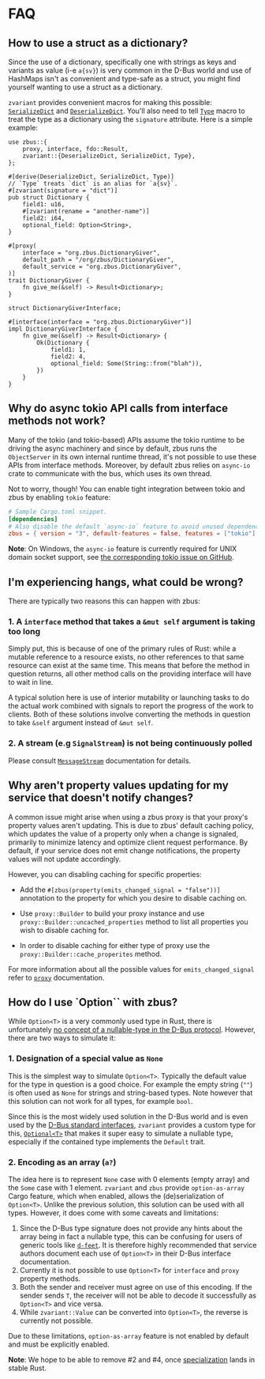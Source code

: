 # FAQ

## How to use a struct as a dictionary?

Since the use of a dictionary, specifically one with strings as keys and variants as value (i-e
`a{sv}`) is very common in the D-Bus world and use of HashMaps isn't as convenient and type-safe as
a struct, you might find yourself wanting to use a struct as a dictionary.

`zvariant` provides convenient macros for making this possible: [`SerializeDict`] and
[`DeserializeDict`]. You'll also need to tell [`Type`] macro to treat the type as a dictionary using
the `signature` attribute. Here is a simple example:

```rust,noplayground
use zbus::{
    proxy, interface, fdo::Result,
    zvariant::{DeserializeDict, SerializeDict, Type},
};

#[derive(DeserializeDict, SerializeDict, Type)]
// `Type` treats `dict` is an alias for `a{sv}`.
#[zvariant(signature = "dict")]
pub struct Dictionary {
    field1: u16,
    #[zvariant(rename = "another-name")]
    field2: i64,
    optional_field: Option<String>,
}

#[proxy(
    interface = "org.zbus.DictionaryGiver",
    default_path = "/org/zbus/DictionaryGiver",
    default_service = "org.zbus.DictionaryGiver",
)]
trait DictionaryGiver {
    fn give_me(&self) -> Result<Dictionary>;
}

struct DictionaryGiverInterface;

#[interface(interface = "org.zbus.DictionaryGiver")]
impl DictionaryGiverInterface {
    fn give_me(&self) -> Result<Dictionary> {
        Ok(Dictionary {
            field1: 1,
            field2: 4,
            optional_field: Some(String::from("blah")),
        })
    }
}
```

## Why do async tokio API calls from interface methods not work?

Many of the tokio (and tokio-based) APIs assume the tokio runtime to be driving the async machinery
and since by default, zbus runs the `ObjectServer` in its own internal runtime thread, it's not
possible to use these APIs from interface methods. Moreover, by default zbus relies on `async-io`
crate to communicate with the bus, which uses its own thread.

Not to worry, though! You can enable tight integration between tokio and zbus by enabling `tokio`
feature:

```toml
# Sample Cargo.toml snippet.
[dependencies]
# Also disable the default `async-io` feature to avoid unused dependencies.
zbus = { version = "3", default-features = false, features = ["tokio"] }
```

**Note**: On Windows, the `async-io` feature is currently required for UNIX domain socket support,
see [the corresponding tokio issue on GitHub][tctiog].

## I'm experiencing hangs, what could be wrong?

There are typically two reasons this can happen with zbus:

### 1. A `interface` method that takes a `&mut self` argument is taking too long

Simply put, this is because of one of the primary rules of Rust: while a mutable reference to a
resource exists, no other references to that same resource can exist at the same time. This means
that before the method in question returns, all other method calls on the providing interface will
have to wait in line.

A typical solution here is use of interior mutability or launching tasks to do the actual work
combined with signals to report the progress of the work to clients. Both of these solutions
involve converting the methods in question to take `&self` argument instead of `&mut self`.

### 2. A stream (e.g `SignalStream`) is not being continuously polled

Please consult [`MessageStream`] documentation for details.

## Why aren't property values updating for my service that doesn't notify changes?

A common issue might arise when using a zbus proxy is that your proxy's property values aren't 
updating. This is due to zbus' default caching policy, which updates the value of a property only
when a change is signaled, primarily to minimize latency and optimize client request performance.
By default, if your service does not emit change notifications, the property values will not
update accordingly. 

However, you can disabling caching for specific properties:

- Add the `#[zbus(property(emits_changed_signal = "false"))]` annotation to the property
for which you desire to disable caching on.

- Use `proxy::Builder` to build your proxy instance and use `proxy::Builder::uncached_properties` method
to list all properties you wish to disable caching for.

- In order to disable caching for either type of proxy use the `proxy::Builder::cache_properites` 
method.

For more information about all the possible values for `emits_changed_signal` refer
 to [`proxy`](https://docs.rs/zbus/latest/zbus/attr.proxy.html) documentation.

## How do I use `Option<T>`` with zbus?

While `Option<T>` is a very commonly used type in Rust, there is unfortunately [no concept of a
nullable-type in the D-Bus protocol][nonull]. However, there are two ways to simulate it:

### 1. Designation of a special value as `None`

This is the simplest way to simulate `Option<T>`. Typically the
default value for the type in question is a good choice. For example the empty string (`""`) is
often used as `None` for strings and string-based types. Note however that this solution can not
work for all types, for example `bool`.

Since this is the most widely used solution in the D-Bus world and is even used by the [D-Bus
standard interfaces][dsi], `zvariant` provides a custom type for this, [`Optional<T>`] that makes
it super easy to simulate a nullable type, especially if the contained type implements the `Default`
trait.

### 2. Encoding as an array (`a?`)

The idea here is to represent `None` case with 0 elements (empty array) and the `Some` case with 1
element. `zvariant` and `zbus` provide `option-as-array` Cargo feature, which when enabled, allows
the (de)serialization of `Option<T>`. Unlike the previous solution, this solution can be used with
all types. However, it does come with some caveats and limitations:
  1. Since the D-Bus type signature does not provide any hints about the array being in fact a
    nullable type, this can be confusing for users of generic tools like [`d-feet`]. It is therefore
    highly recommended that service authors document each use of `Option<T>` in their D-Bus
    interface documentation.
  2. Currently it is not possible to use `Option<T>` for `interface` and `proxy` property
    methods.
  3. Both the sender and receiver must agree on use of this encoding. If the sender sends `T`, the
    receiver will not be able to decode it successfully as `Option<T>` and vice versa.
  4. While `zvariant::Value` can be converted into `Option<T>`, the reverse is currently not
    possible.

Due to these limitations, `option-as-array` feature is not enabled by default and must be explicitly
enabled.

**Note**: We hope to be able to remove #2 and #4, once [specialization] lands in stable Rust.

[tctiog]: https://github.com/tokio-rs/tokio/issues/2201
[`Type`]: https://docs.rs/zvariant/latest/zvariant/derive.Type.html
[`SerializeDict`]: https://docs.rs/zvariant/latest/zvariant/derive.SerializeDict.html
[`DeserializeDict`]: https://docs.rs/zvariant/latest/zvariant/derive.DeserializeDict.html
[`MessageStream`]: https://docs.rs/zbus/latest/zbus/struct.MessageStream.html
[nonull]: https://gitlab.freedesktop.org/dbus/dbus/-/issues/25
[dsi]: http://dbus.freedesktop.org/doc/dbus-specification.html#standard-interfaces
[`Optional<T>`]: https://docs.rs/zvariant/latest/zvariant/struct.Optional.html
[`d-feet`]: https://wiki.gnome.org/Apps/DFeet
[specialization]: https://rust-lang.github.io/rfcs/1210-impl-specialization.html